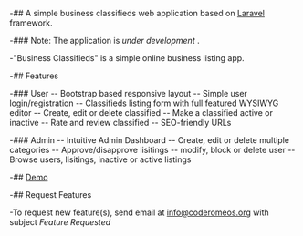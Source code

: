 -## A simple business classifieds web application based on [Laravel](http://laravel.com/) framework.

-### Note: The application is *under development* .

-"Business Classifieds" is a simple online business listing app.

-## Features

-### User
-- Bootstrap based responsive layout
-- Simple user login/registration
-- Classifieds listing form with full featured WYSIWYG editor
-- Create, edit or delete classified
-- Make a classified active or inactive
-- Rate and review classified
-- SEO-friendly URLs

-### Admin
-- Intuitive Admin Dashboard
-- Create, edit or delete multiple categories
-- Approve/disapprove lisitings
-- modify, block or delete user
-- Browse users, lisitings, inactive or active listings

-## [Demo](http://classifieds.demopixels.com)

-## Request Features

-To request new feature(s), send email at info@coderomeos.org with subject *Feature Requested*